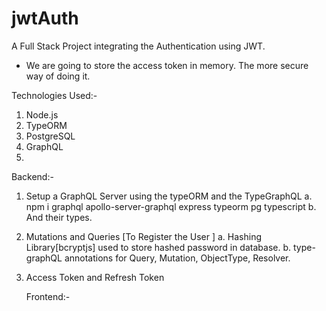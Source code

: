 # jwtAuth

A Full Stack Project integrating the Authentication using JWT.

- We are going to store the access token in memory. The more secure way of doing it.

Technologies Used:-

1. Node.js
2. TypeORM
3. PostgreSQL
4. GraphQL
5.

Backend:-

1. Setup a GraphQL Server using the typeORM and the TypeGraphQL
   a. npm i graphql apollo-server-graphql express typeorm pg typescript
   b. And their types.

2. Mutations and Queries [To Register the User ]
   a. Hashing Library[bcryptjs] used to store hashed password in database.
   b. type-graphQL annotations for Query, Mutation, ObjectType, Resolver.

3. Access Token and Refresh Token

   Frontend:-
